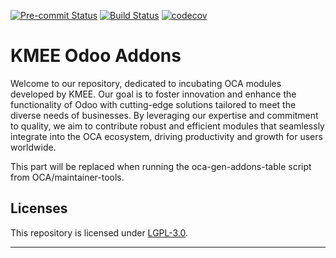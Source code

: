 
<!-- /!\ Non OCA Context : Set here the badge of your runbot / runboat instance. -->
[![Pre-commit Status](https://github.com/KMEE/kmee-odoo-addons/actions/workflows/pre-commit.yml/badge.svg?branch=15.0)](https://github.com/KMEE/kmee-odoo-addons/actions/workflows/pre-commit.yml?query=branch%3A15.0)
[![Build Status](https://github.com/KMEE/kmee-odoo-addons/actions/workflows/test.yml/badge.svg?branch=15.0)](https://github.com/KMEE/kmee-odoo-addons/actions/workflows/test.yml?query=branch%3A15.0)
[![codecov](https://codecov.io/gh/KMEE/kmee-odoo-addons/branch/15.0/graph/badge.svg)](https://codecov.io/gh/KMEE/kmee-odoo-addons)
<!-- /!\ Non OCA Context : Set here the badge of your translation instance. -->

<!-- /!\ do not modify above this line -->

# KMEE Odoo Addons

Welcome to our repository, dedicated to incubating OCA modules developed by KMEE. Our goal is to foster innovation and enhance the functionality of Odoo with cutting-edge solutions tailored to meet the diverse needs of businesses. By leveraging our expertise and commitment to quality, we aim to contribute robust and efficient modules that seamlessly integrate into the OCA ecosystem, driving productivity and growth for users worldwide.

<!-- /!\ do not modify below this line -->

<!-- prettier-ignore-start -->

[//]: # (addons)

This part will be replaced when running the oca-gen-addons-table script from OCA/maintainer-tools.

[//]: # (end addons)

<!-- prettier-ignore-end -->

## Licenses

This repository is licensed under [LGPL-3.0](LICENSE).

----
<!-- /!\ Non OCA Context : Set here the full description of your organization. -->
